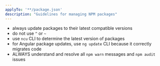 ```yaml
---
applyTo: '**/package.json'
description: "Guidelines for managing NPM packages"
---
```


- always update packages to their latest compatible versions
- do not use `^` or `~`
- use `ncu` CLI to determine the latest version of packages
- for Angular package updates, use `ng update` CLI because it correctly migrates code
- ALWAYS understand and resolve all `npm warn` messages and `npm audit` issues

